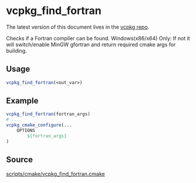 # vcpkg_find_fortran

The latest version of this document lives in the [vcpkg repo](https://github.com/Microsoft/vcpkg/blob/master/docs/maintainers/vcpkg_find_fortran.md).

Checks if a Fortran compiler can be found.
Windows(x86/x64) Only: If not it will switch/enable MinGW gfortran
                       and return required cmake args for building.

## Usage
```cmake
vcpkg_find_fortran(<out_var>)
```

## Example
```cmake
vcpkg_find_fortran(fortran_args)
# ...
vcpkg_cmake_configure(...
    OPTIONS
        ${fortran_args}
)
```

## Source
[scripts/cmake/vcpkg\_find\_fortran.cmake](https://github.com/Microsoft/vcpkg/blob/master/scripts/cmake/vcpkg_find_fortran.cmake)
